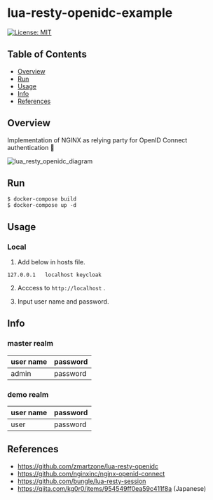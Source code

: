 # lua-resty-openidc-example
[![License: MIT](https://img.shields.io/badge/License-MIT-yellow.svg)](https://opensource.org/licenses/MIT)

## Table of Contents
- [Overview](#overview)
- [Run](#run)
- [Usage](#usage)
- [Info](#info)
- [References](#references)

## Overview
Implementation of NGINX as relying party for OpenID Connect authentication :traffic_light:

![lua_resty_openidc_diagram](https://user-images.githubusercontent.com/33596117/71304146-e3974700-2405-11ea-86bb-66f1119447ab.png)

## Run
```
$ docker-compose build
$ docker-compose up -d
```

## Usage

### Local
1. Add below in hosts file.
```
127.0.0.1	localhost keycloak
```
2. Acccess to ``http://localhost`` .

3. Input user name and password.

## Info
### master realm
|user name  |password  |
|---|---|
|admin  |password  |

### demo realm
|user name  |password  |
|---|---|
|user  |password  |

## References
- https://github.com/zmartzone/lua-resty-openidc
- https://github.com/nginxinc/nginx-openid-connect
- https://github.com/bungle/lua-resty-session
- https://qiita.com/kg0r0/items/954549ff0ea59c411f8a (Japanese)
